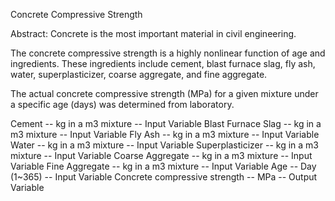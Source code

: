Concrete Compressive Strength 

Abstract: Concrete is the most important material in civil engineering. 

The concrete compressive strength is a highly nonlinear function of age and ingredients. 
These ingredients include cement, blast furnace slag, fly ash, water, superplasticizer, coarse aggregate, and fine aggregate.

The actual concrete compressive strength (MPa) for a given mixture under a specific age (days) was determined from laboratory.

Cement -- kg in a m3 mixture -- Input Variable
Blast Furnace Slag -- kg in a m3 mixture -- Input Variable
Fly Ash -- kg in a m3 mixture -- Input Variable
Water -- kg in a m3 mixture -- Input Variable
Superplasticizer -- kg in a m3 mixture -- Input Variable
Coarse Aggregate -- kg in a m3 mixture -- Input Variable
Fine Aggregate -- kg in a m3 mixture -- Input Variable
Age -- Day (1~365) -- Input Variable
Concrete compressive strength -- MPa -- Output Variable
